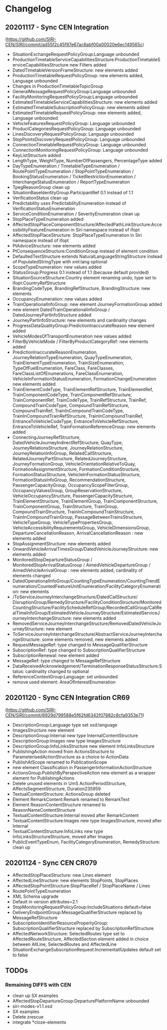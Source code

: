 # Changelog

## 20201117 - Sync CEN Integration 
(https://github.com/SIRI-CEN/SIRI/commit/ad55f2c45f97e67ac6abf00a00020e6ec149565c)
* SituationExchangeRequestPolicyGroup:Language unbounded
* ProductionTimetableServiceCapabilitiesStructure:ProductionTimetableServiceCapabilitiesStructure new Filters added
* DatedTimetableVersionFrameStructure: new elements added
* ProductionTimetableRequestPolicyGroup: new elements added, Language unbounded
* Changes in ProductionTimetableTopicGroup
* GeneralMessageRequestPolicyGroup:Language unbounded
* FacilityMonitoringRequestPolicyGroup:Language unbounded
* EstimatedTimetableServiceCapabilitiesStructure: new elements added
* EstimatedTimetableSubscriptionPolicyGroup: new elements added
* EstimatedTimetableRequestPolicyGroup: new elements added, Language unbounded
* VehicleFeaturesRequestPolicyGroup: Language unbounded
* ProductCategoriesRequestPolicyGroup: Language unbounded
* LinesDiscoveryRequestPolicyGroup: Language unbounded
* StopPointsDiscoveryRequestPolicyGroup: Language unbounded
* ConnectionTimetableRequestPolicyGroup: Language unbounded
* ConnectionMonitoringRequestPolicyGroup: Language unbounded
* KeyListStructure added
* LengthType, WeightType, NumberOfPassengers, PercentageType added
* DayTypeEnumeration / TimetableTypeEnumeration / RoutePointTypeEnumeration / StopPointTypeEnumeration / BookingStatusEnumeration / TicketRestrictionEnumeration / InterchangeStatusEnumeration / ReportTypeEnumeration   
* TpegReasonGroup clean up
* SituationBaseIdentityGroup.ParticipantRef 0.1 instead of 1.1
* VerificationStatus clean up
* Predictability uses PredictabilityEnumeration instead of  VerificationStatusEnumeration
* ServiceConditionEnumeration / SeverityEnumeration clean up
* StopPlaceTypeEnumeration added
* AffectedStopPlaceComponentStructure/AffectedPathLinkStructure:AccessibilityFeatureEnumeration in Siri namespace instead of ifopt
* AffectedStopPlaceStructure: StopPlaceTypeEnumeration in Siri namespace instead of ifopt
* PtAdviceStructure: new elements added
* PtConsequenceStructure:ConditionGroup instead of element condition 
* DefaultedTextStructure extends NaturalLanguageStringStructure instead of PopulatedStringType with xml:lang optional
* ScopeTypeEnumeration: new values added
* StatusGroup:Progress 0.1 instead of 1.1 (because default provided)
* SituationSourceStructure:Country element renaming undo, type set to ifopt:CountryRefStructure
* BrandingCodeType, BrandingRefStructure, BrandingStructure: new elements
* OccupancyEnumeration: new values added 
* TrainOperationalInfoGroup: new element JourneyFormationGroup added
* new element DatedTrainOperationalInfoGroup / DatedJourneyPartInfoStructure added
* JourneyPartInfoStructure: new elements and cardinality changes
* ProgressDataQualityGroup:PredictionInaccurateReason new element added
* VehicleModesOfTransportEnumeration new values added
* FilterByVehicleMode / FilterByProductCategoryRef: new elements added
* PredictionInaccurateReasonEnumeration, JourneyRelationTypeEnumeration, QuayTypeEnumeration, TrainElementTypeEnumeration, TrainSizeEnumeration, TypeOfFuelEnumeration, FareClass, FareClasses, FareClassListOfEnumerations, FareClassEnumeration, VehicleInFormationStatusEnumeration, FormationChangeEnumeration new elements added
* TrainElementCodeType, TrainElementRefStructure, TrainElementRef, TrainComponentCodeType, TrainComponentRefStructure, TrainComponentRef, TrainCodeType, TrainRefStructure, TrainRef, CompoundTrainCodeType, CompoundTrainRefStructure, CompoundTrainRef, TrainInCompoundTrainCodeType, TrainInCompoundTrainRefStructure, TrainInCompoundTrainRef, EntranceToVehicleCodeType, EntranceToVehicleRefStructure, EntranceToVehicleRef, TrainFormationReferenceGroup: new elements added
* ConnectingJourneyRefStructure, DatedVehicleJourneyIndirectRefStructure, QuayType, JourneyRelationsStructure, JourneyRelationStructure, JourneyRelationInfoGroup, RelatedCallStructure, RelatedJourneyPartStructure, RelatedJourneyStructure, JourneyFormationGroup, VehicleOrientationRelativeToQuay, FormationAssignmentStructure, FormationConditionStructure, FormationStatusStructure, VehicleInFormationStatusStructure, FormationStatusInfoGroup, RecommendationStructure, PassengerCapacityGroup, OccupancyScopeFilterGroup, OccupancyValuesGroup, GroupReservationStructure, VehicleOccupancyStructure, PassengerCapacityStructure, TrainElementStructure, TrainElementGroup, TrainComponentStructure, TrainComponentGroup, TrainStructure, TrainGroup, CompoundTrainStructure, TrainInCompoundTrainStructure, TrainInCompoundTrainGroup, PassageBetweenTrainsStructure, VehicleTypeGroup, VehicleTypePropertiesGroup, VehicleAccessibilityRequirementsGroup, VehicleDimensionsGroup, DepartureCancellationReason, ArrivalCancellationReason : new elements added
* StopAssignmentStructure: new elements added 
* OnwardVehicleArrivalTimesGroup/DatedVehicleJourneyStructure: new elements added
* MonitoredStopDepartureStatusGroup / MonitoredStopArrivalStatusGroup / AimedVehicleDepartureGroup / AimedVehicleArrivalGroup : new elements  added, cardinality of elements changed
* DatedOperationalInfoGroup/CountingTypeEnumeration/CountingTrendEnumeration/CountedFeatureUnitEnumeration/FacilityCategoryEnumeration: new elements
* /ToServiceJourneyInterchangeStructure/DatedCallStructure/ DisruptionGroup/RemedyStructure/FacilityConditionStructure/MonitoredCountingStructure/FacilityScheduleRefGroup/RecordedCallGroup/CallRealTimeInfoGroup/EstimatedVehicleJourneyStructure/EstimatedServiceJourneyInterchangeStructure: new elements added
* RemovedServiceJourneyInterchangeStructure/RemovedDatedVehicleJourneyStructure: new element
* ToServiceJourneyInterchangeStructure/AbstractServiceJourneyInterchangeStructure: some elements removed, new elements added
* RequestMessageRef: type changed to MessageQualifierStructure
* SubscriptionRef: type changed to SubscriptionQualifierStructure
* SubscriptionRenewal: new element added
* MessageRef: type changed to MessageRefStructure
* DataReceivedAcknowledgement/TerminationResponseStatusStructure:Status: cardinality changed to optional
* ReferenceContextGroup:Language: set unbounded
* remove used element: AreaOfInterestEnumeration
             
## 20201120 - Sync CEN Integration CR69
(https://github.com/SIRI-CEN/SIRI/commit/6929d799588e5f62fd6342f07882c8cfa9353e71)
* DescriptionGroup:Language type set xsd:language
* ImagesStructure new element
* DescriptionGroup:Internal new type InternalContentStructure
* DescriptionGroup:Images new type ImagesStructure
* DescriptionGroup:InfoLinksStructure new element InfoLinksStructure
* PublishingAction moved from ActionsStructure to ParameterisedActionStructure as a choice to ActionData
* PublishAtScope renamed to PublicationScope
* new element Classification in PassengerInformationActionStructure
* ActionsGroup:PublishByPerspectiveAction new element as a wrapper element for PublishingActions
* Delete unused elements in UmS ActionPeriodStructure, AffectsSegmentStructure, Duration235959
* TextualContentStructure: ActionsGroup deleted
* Element RemarkContent:Remark renamed to RemarkText
* Element ReasonContentStructure renamed to ReasonNameContentStructure
* TextualContentStructure:Internal moved after RemarkContent
* TextualContentStructure:Images new type ImagesStructure, moved after Internal
* TextualContentStructure:InfoLinks new type InfoLinksStructureStructure, moved after Images
* PublicEventTypeEnum, FacilityCategoryEnumeration, RemedyStructure: clean up 

## 20201124 - Sync CEN CR079 
* AffectedStopPlaceStructure: new Lines element
* AffectedLineStructure: new elements StopPoints, StopPlaces
* AffectedStopPointStructure:StopPlaceRef / StopPlaceName / Lines
* RoutePointTypeEnumeration
* XML Schema upgrade
* Default in version attributes=2.1
* StopMonitoringRequestPolicyGroup:IncludeSituations default=false
* DeliveryEndpointGroup:MessageQualifierStructure replaced by MessageRefStructure
* SubscriptionIdentifierResourcePropertyGroup: SubscriptionQualifierStructure replaced by SubscriptionRefStructure
* AffectedNetworkStructure: SelectedRoutes type set to AffectedRouteStructure, AffectedSection element added in choice between AllLine, SelectedRoutes and AffectedLine
* SituationExchangeSubscriptionRequest:IncrementatlUpdates default set to false


## TODOs
### Remaining DIFFS with CEN
* clean up SX examples
* AffectedStopDepartureGroup:DeparturePlatformName unbounded
* siri-modes-v1.1.xsd
* SX examples
* Delete zrescue
* integrate *cloze-elements
